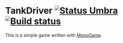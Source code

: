 TankDriver [![Status Umbra][status-umbra]][andivionian-status-classifier] [![Build status][appveyor-status]][appveyor]
==========

This is a simple game written with [MonoGame][monogame].

[andivionian-status-classifier]: https://github.com/ForNeVeR/andivionian-status-classifier#status-umbra-
[appveyor]: https://ci.appveyor.com/project/ForNeVeR/tankdriver/branch/develop
[monogame]: http://www.monogame.net/

[appveyor-status]: https://ci.appveyor.com/api/projects/status/486qc2gl6m18pbvn/branch/develop?svg=true
[status-umbra]: https://img.shields.io/badge/status-umbra-red.svg
